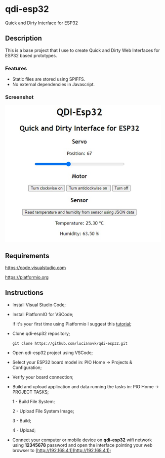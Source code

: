 # qdi-esp32
Quick and Dirty Interface for ESP32

## Description
 This is a base project that I use to create Quick and Dirty Web Interfaces for ESP32 based prototypes. 
 
### Features
 - Static files are stored using SPIFFS.
 - No external dependencies in Javascript.

### Screenshot
 ![qdi](qdi-screenshot.png)
 

## Requirements
https://code.visualstudio.com

https://platformio.org

## Instructions
- Install Visual Studio Code;

- Install PlatformIO for VSCode;
  
  If it's your first time using Platformio I suggest this [tutorial](https://docs.platformio.org/en/stable/tutorials/espressif32/arduino_debugging_unit_testing.html);

- Clone qdi-esp32 repository;

  `git clone https://github.com/lucianovk/qdi-esp32.git`

- Open qdi-esp32 project using VSCode;

- Select your ESP32 board model in: PIO Home -> Projects & Configuration;

- Verify your board connection;

- Build and upload application and data running the tasks in: PIO Home -> PROJECT TASKS;

    1 - Build File System;

    2 - Upload File System Image;

    3 - Build;

    4 - Upload;

- Connect your computer or mobile device on **qdi-esp32** wifi network using **12345678** password and open the interface pointing your web browser to [http://192.168.4.1](http://192.168.4.1);




